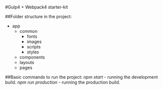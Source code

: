 #Gulp4 + Webpack4 starter-kit

##Folder structure in the project:
- app
    - common
        - fonts
        - images
        - scripts
        - styles
    - components
    - layouts
    - pages

##Basic commands to run the project:
*npm start* - running the development build.
*npm run production* - running the production build.